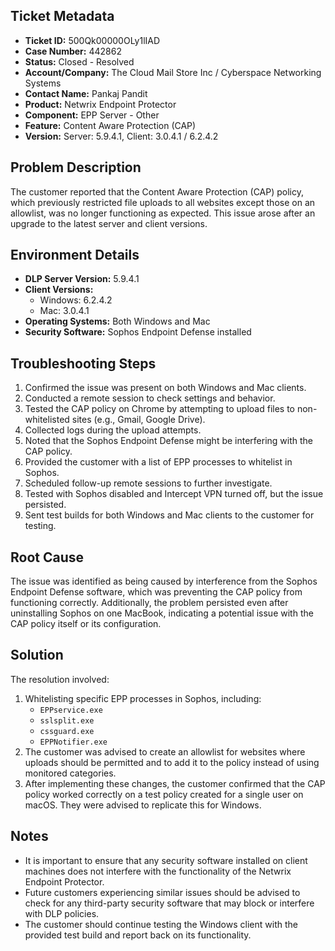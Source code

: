 ## Ticket Metadata
- **Ticket ID:** 500Qk00000OLy1lIAD
- **Case Number:** 442862
- **Status:** Closed - Resolved
- **Account/Company:** The Cloud Mail Store Inc / Cyberspace Networking Systems
- **Contact Name:** Pankaj Pandit
- **Product:** Netwrix Endpoint Protector
- **Component:** EPP Server - Other
- **Feature:** Content Aware Protection (CAP)
- **Version:** Server: 5.9.4.1, Client: 3.0.4.1 / 6.2.4.2

## Problem Description
The customer reported that the Content Aware Protection (CAP) policy, which previously restricted file uploads to all websites except those on an allowlist, was no longer functioning as expected. This issue arose after an upgrade to the latest server and client versions.

## Environment Details
- **DLP Server Version:** 5.9.4.1
- **Client Versions:** 
  - Windows: 6.2.4.2
  - Mac: 3.0.4.1
- **Operating Systems:** Both Windows and Mac
- **Security Software:** Sophos Endpoint Defense installed

## Troubleshooting Steps
1. Confirmed the issue was present on both Windows and Mac clients.
2. Conducted a remote session to check settings and behavior.
3. Tested the CAP policy on Chrome by attempting to upload files to non-whitelisted sites (e.g., Gmail, Google Drive).
4. Collected logs during the upload attempts.
5. Noted that the Sophos Endpoint Defense might be interfering with the CAP policy.
6. Provided the customer with a list of EPP processes to whitelist in Sophos.
7. Scheduled follow-up remote sessions to further investigate.
8. Tested with Sophos disabled and Intercept VPN turned off, but the issue persisted.
9. Sent test builds for both Windows and Mac clients to the customer for testing.

## Root Cause
The issue was identified as being caused by interference from the Sophos Endpoint Defense software, which was preventing the CAP policy from functioning correctly. Additionally, the problem persisted even after uninstalling Sophos on one MacBook, indicating a potential issue with the CAP policy itself or its configuration.

## Solution
The resolution involved:
1. Whitelisting specific EPP processes in Sophos, including:
   - `EPPservice.exe`
   - `sslsplit.exe`
   - `cssguard.exe`
   - `EPPNotifier.exe`
2. The customer was advised to create an allowlist for websites where uploads should be permitted and to add it to the policy instead of using monitored categories.
3. After implementing these changes, the customer confirmed that the CAP policy worked correctly on a test policy created for a single user on macOS. They were advised to replicate this for Windows.

## Notes
- It is important to ensure that any security software installed on client machines does not interfere with the functionality of the Netwrix Endpoint Protector.
- Future customers experiencing similar issues should be advised to check for any third-party security software that may block or interfere with DLP policies.
- The customer should continue testing the Windows client with the provided test build and report back on its functionality.